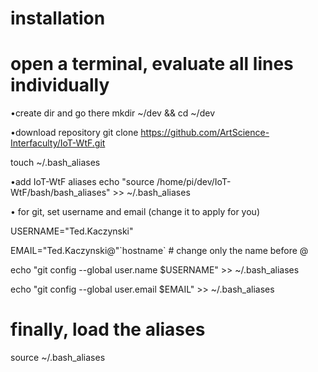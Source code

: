 # installation


# open a terminal, evaluate all lines individually

•create dir and go there
mkdir ~/dev && cd ~/dev
 
•download repository
git clone https://github.com/ArtScience-Interfaculty/IoT-WtF.git

touch ~/.bash_aliases

•add IoT-WtF aliases
echo "source /home/pi/dev/IoT-WtF/bash/bash_aliases" >> ~/.bash_aliases


• for git, set username and email (change it to apply for you)

USERNAME="Ted.Kaczynski"

EMAIL="Ted.Kaczynski@"\`hostname\` # change only the name before @

echo "git config --global user.name  $USERNAME" >> ~/.bash_aliases

echo "git config --global user.email $EMAIL" >> ~/.bash_aliases


# finally, load the aliases

source ~/.bash_aliases
